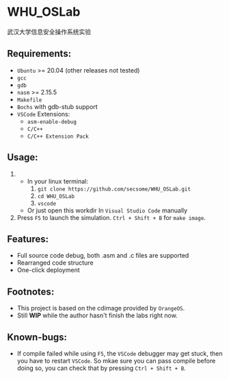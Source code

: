 # WHU_OSLab
武汉大学信息安全操作系统实验

## Requirements:
- `Ubuntu` >= 20.04 (other releases not tested)
- `gcc`
- `gdb`
- `nasm` >= 2.15.5
- `Makefile`
- `Bochs` with gdb-stub support
- `VSCode` Extensions:
  - `asm-enable-debug`
  - `C/C++`
  - `C/C++ Extension Pack`

## Usage:
1. - In your linux terminal:
      1. `git clone https://github.com/secsome/WHU_OSLab.git`
      2. `cd WHU_OSLab`
      3. `vscode`
   - Or just open this workdir In `Visual Studio Code` manually
2. Press `F5` to launch the simulation. `Ctrl + Shift + B` for `make image`.

## Features:
- Full source code debug, both .asm and .c files are supported
- Rearranged code structure
- One-click deployment

## Footnotes:
- This project is based on the cdimage provided by `OrangeOS`.
- Still **WIP** while the author hasn't finish the labs right now.

## Known-bugs:
- If compile failed while using `F5`, the `VSCode` debugger may get stuck, then you have to restart `VSCode`. So mkae sure you can pass compile before doing so, you can check that by pressing `Ctrl + Shift + B`.